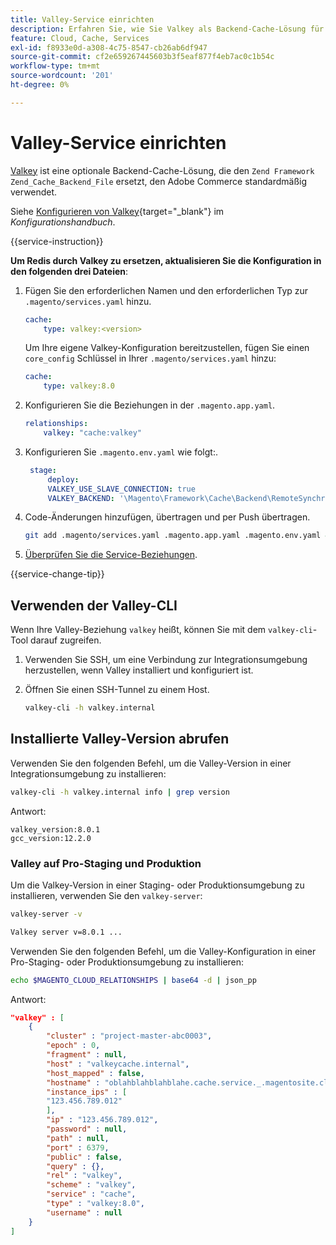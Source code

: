 ```yaml
---
title: Valley-Service einrichten
description: Erfahren Sie, wie Sie Valkey als Backend-Cache-Lösung für Adobe Commerce in der Cloud-Infrastruktur einrichten und optimieren können.
feature: Cloud, Cache, Services
exl-id: f8933e0d-a308-4c75-8547-cb26ab6df947
source-git-commit: cf2e659267445603b3f5eaf877f4eb7ac0c1b54c
workflow-type: tm+mt
source-wordcount: '201'
ht-degree: 0%

---
```


# Valley-Service einrichten

[Valkey](https://valkey.io) ist eine optionale Backend-Cache-Lösung, die den `Zend Framework Zend_Cache_Backend_File` ersetzt, den Adobe Commerce standardmäßig verwendet.

Siehe [Konfigurieren von Valkey](https://experienceleague.adobe.com/docs/commerce-operations/configuration-guide/cache/valkey/config-valkey.html){target="_blank"} im _Konfigurationshandbuch_.

{{service-instruction}}

**Um Redis durch Valkey zu ersetzen, aktualisieren Sie die Konfiguration in den folgenden drei Dateien**:

1. Fügen Sie den erforderlichen Namen und den erforderlichen Typ zur `.magento/services.yaml` hinzu.

   ```yaml
   cache:
       type: valkey:<version>
   ```

   Um Ihre eigene Valkey-Konfiguration bereitzustellen, fügen Sie einen `core_config` Schlüssel in Ihrer `.magento/services.yaml` hinzu:

   ```yaml
   cache:
       type: valkey:8.0
   ```

1. Konfigurieren Sie die Beziehungen in der `.magento.app.yaml`.

   ```yaml
   relationships:
       valkey: "cache:valkey"
   ```

1. Konfigurieren Sie `.magento.env.yaml` wie folgt:.

   ```yaml
    stage:
        deploy:
        VALKEY_USE_SLAVE_CONNECTION: true
        VALKEY_BACKEND: '\Magento\Framework\Cache\Backend\RemoteSynchronizedCache'
   ```

1. Code-Änderungen hinzufügen, übertragen und per Push übertragen.

   ```bash
   git add .magento/services.yaml .magento.app.yaml .magento.env.yaml && git commit -m "Enable valkey service" && git push origin <branch-name>
   ```

1. [Überprüfen Sie die Service-Beziehungen](services-yaml.md#service-relationships).

{{service-change-tip}}

## Verwenden der Valley-CLI

Wenn Ihre Valley-Beziehung `valkey` heißt, können Sie mit dem `valkey-cli`-Tool darauf zugreifen.

1. Verwenden Sie SSH, um eine Verbindung zur Integrationsumgebung herzustellen, wenn Valley installiert und konfiguriert ist.

1. Öffnen Sie einen SSH-Tunnel zu einem Host.

   ```bash
   valkey-cli -h valkey.internal
   ```

## Installierte Valley-Version abrufen

Verwenden Sie den folgenden Befehl, um die Valley-Version in einer Integrationsumgebung zu installieren:

```bash
valkey-cli -h valkey.internal info | grep version
```

Antwort:

```
valkey_version:8.0.1
gcc_version:12.2.0
```

### Valley auf Pro-Staging und Produktion

Um die Valkey-Version in einer Staging- oder Produktionsumgebung zu installieren, verwenden Sie den `valkey-server`:

```bash
valkey-server -v
```

```bash
Valkey server v=8.0.1 ...
```

Verwenden Sie den folgenden Befehl, um die Valley-Konfiguration in einer Pro-Staging- oder Produktionsumgebung zu installieren:

```bash
echo $MAGENTO_CLOUD_RELATIONSHIPS | base64 -d | json_pp
```

Antwort:

```json
"valkey" : [
    {
        "cluster" : "project-master-abc0003",
        "epoch" : 0,
        "fragment" : null,
        "host" : "valkeycache.internal",
        "host_mapped" : false,
        "hostname" : "oblahblahblahblahe.cache.service._.magentosite.cloud",
        "instance_ips" : [
        "123.456.789.012"
        ],
        "ip" : "123.456.789.012",
        "password" : null,
        "path" : null,
        "port" : 6379,
        "public" : false,
        "query" : {},
        "rel" : "valkey",
        "scheme" : "valkey",
        "service" : "cache",
        "type" : "valkey:8.0",
        "username" : null
    }
]
```
